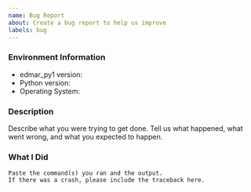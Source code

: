 ```yaml
---
name: Bug Report
about: Create a bug report to help us improve
labels: bug
---
```


<!-- Please search existing issues to avoid creating duplicates. -->

### Environment Information

-   edmar_py1 version:
-   Python version:
-   Operating System:

### Description

Describe what you were trying to get done.
Tell us what happened, what went wrong, and what you expected to happen.

### What I Did

```
Paste the command(s) you ran and the output.
If there was a crash, please include the traceback here.
```

